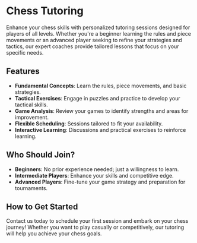 # Chess Tutoring

Enhance your chess skills with personalized tutoring sessions designed for players of all levels. Whether you're a beginner learning the rules and piece movements or an advanced player seeking to refine your strategies and tactics, our expert coaches provide tailored lessons that focus on your specific needs.

## Features

- **Fundamental Concepts**: Learn the rules, piece movements, and basic strategies.
- **Tactical Exercises**: Engage in puzzles and practice to develop your tactical skills.
- **Game Analysis**: Review your games to identify strengths and areas for improvement.
- **Flexible Scheduling**: Sessions tailored to fit your availability.
- **Interactive Learning**: Discussions and practical exercises to reinforce learning.

## Who Should Join?

- **Beginners**: No prior experience needed; just a willingness to learn.
- **Intermediate Players**: Enhance your skills and competitive edge.
- **Advanced Players**: Fine-tune your game strategy and preparation for tournaments.

## How to Get Started

Contact us today to schedule your first session and embark on your chess journey! Whether you want to play casually or competitively, our tutoring will help you achieve your chess goals.
